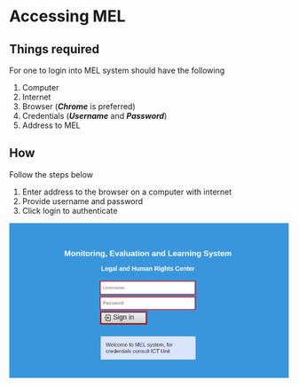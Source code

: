 # Accessing MEL

## Things required

For one to login into MEL system should have the following

<ol>
<li>Computer</li>
<li>Internet</li>
<li>Browser (<b><i>Chrome</i></b> is preferred)</li>
<li>Credentials (<b><i>Username</i></b> and <b><i>Password</i></b>)</li>
<li>Address to MEL</li>
</ol>

## How

Follow the steps below

<ol>
<li>Enter address to the browser on a computer with internet</li>
<li>Provide username and password</li>
<li>Click login to authenticate</li>
</ol>

![Login pafe img](/img/login/mel_login_1.png)
